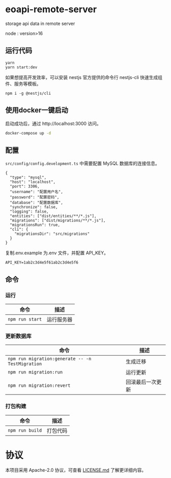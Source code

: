 # eoapi-remote-server

storage api data in remote server

node : version>16

## 运行代码

```
yarn
yarn start:dev
```

如果想提高开发效率，可以安装 nestjs 官方提供的命令行 nestjs-cli 快速生成组件、服务等模板。

```
npm i -g @nestjs/cli
```

## 使用docker一键启动
启动成功后，通过 http://localhost:3000 访问。
```bash
docker-compose up -d
```

## 配置

`src/config/config.development.ts` 中需要配置 MySQL 数据库的连接信息。

```
{
  "type": "mysql",
  "host": "localhost",
  "port": 3306,
  "username": "配置用户名",
  "password": "配置密码",
  "database": "配置数据库",
  "synchronize": false,
  "logging": false,
  "entities": ["dist/entities/**/*.js"],
  "migrations": ["dist/migrations/**/*.js"],
  "migrationsRun": true,
  "cli": {
    "migrationsDir": "src/migrations"
  }
}
```

复制.env.example 为.env 文件，并配置 API_KEY。

```
API_KEY=1ab2c3d4e5f61ab2c3d4e5f6
```

## 命令

### 运行

| 命令            | 描述       |
| --------------- | ---------- |
| `npm run start` | 运行服务器 |

### 更新数据库

| 命令                                             | 描述             |
| ------------------------------------------------ | ---------------- |
| `npm run migration:generate -- -n TestMigration` | 生成迁移         |
| `npm run migration:run`                          | 运行更新         |
| `npm run migration:revert`                       | 回滚最后一次更新 |

### 打包构建

| 命令            | 描述     |
| --------------- | -------- |
| `npm run build` | 打包代码 |

# 协议

本项目采用 Apache-2.0 协议，可查看 [LICENSE.md](LICENSE) 了解更详细内容。
